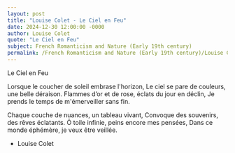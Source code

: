 ```yaml
---
layout: post
title: "Louise Colet - Le Ciel en Feu"
date: 2024-12-30 12:00:00 -0000
author: Louise Colet
quote: "Le Ciel en Feu"
subject: French Romanticism and Nature (Early 19th century)
permalink: /French Romanticism and Nature (Early 19th century)/Louise Colet/Louise Colet - Le Ciel en Feu
---
```


Le Ciel en Feu

Lorsque le coucher de soleil embrase l'horizon,
Le ciel se pare de couleurs, une belle déraison.
Flammes d’or et de rose, éclats du jour en déclin,
Je prends le temps de m'émerveiller sans fin.

Chaque couche de nuances, un tableau vivant,
Convoque des souvenirs, des rêves éclatants.
Ô toile infinie, peins encore mes pensées,
Dans ce monde éphémère, je veux être veillée.

- Louise Colet
